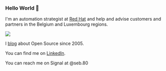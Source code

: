 ### Hello World 🤘

I'm an automation strategist at [Red Hat](https://www.redhat.com) and help and advise customers and partners in the Belgium and Luxembourg regions.

![](https://blog.wains.be/images/redhatibm.png)

I [blog](https://blog.wains.be) about Open Source since 2005.

You can find me on [LinkedIn](https://www.linkedin.com/in/sebastien-wains/).

You can reach me on Signal at @seb.80

<!--
**sebw/sebw** is a ✨ _special_ ✨ repository because its `README.md` (this file) appears on your GitHub profile.

Here are some ideas to get you started:

- 🔭 I’m currently working on ...
- 🌱 I’m currently learning ...
- 👯 I’m looking to collaborate on ...
- 🤔 I’m looking for help with ...
- 💬 Ask me about ...
- 📫 How to reach me: ...
- 😄 Pronouns: ...
- ⚡ Fun fact: ...
-->
